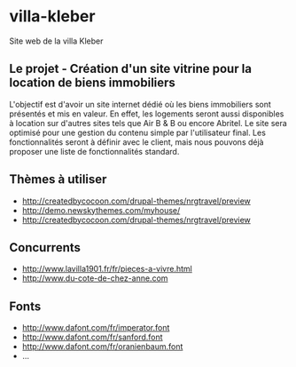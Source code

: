 # villa-kleber

Site web de la villa Kleber

Le projet  - Création d'un site vitrine pour la location de biens immobiliers
-----------------------------------------------------------------------------

L'objectif est d'avoir un site internet dédié où les biens immobiliers sont présentés et mis en valeur.
En effet, les logements seront aussi disponibles à location sur d'autres sites tels que Air B & B  ou encore Abritel.
Le site sera optimisé pour une gestion du contenu simple par l'utilisateur final.
Les fonctionnalités seront à définir avec le client, mais nous pouvons déjà proposer une liste de fonctionnalités standard. 

Thèmes à utiliser
-----------------

- http://createdbycocoon.com/drupal-themes/nrgtravel/preview
- http://demo.newskythemes.com/myhouse/
- http://createdbycocoon.com/drupal-themes/nrgtravel/preview

Concurrents
-----------

- http://www.lavilla1901.fr/fr/pieces-a-vivre.html
- http://www.du-cote-de-chez-anne.com

Fonts
-----

- http://www.dafont.com/fr/imperator.font
- http://www.dafont.com/fr/sanford.font
- http://www.dafont.com/fr/oranienbaum.font
- ...
